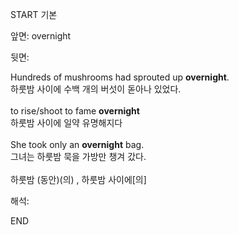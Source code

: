 START
기본

앞면:
overnight


뒷면:
<div>Hundreds of mushrooms had sprouted up <strong>overnight</strong>. </div><div><div>하룻밤 사이에 수백 개의 버섯이 돋아나 있었다.</div></div><div><br></div><div><div>to rise/shoot to fame <strong>overnight</strong> </div><div><div>하룻밤 사이에 일약 유명해지다</div></div></div><div><br></div><div><div>She took only an <strong>overnight</strong> bag. </div><div><div>그녀는 하룻밤 묵을 가방만 챙겨 갔다.</div></div></div><div><br></div><div>하룻밤 (동안)(의) , 하룻밤 사이에[의]</div>


해석:
<!--ID: 1746614454383-->
END